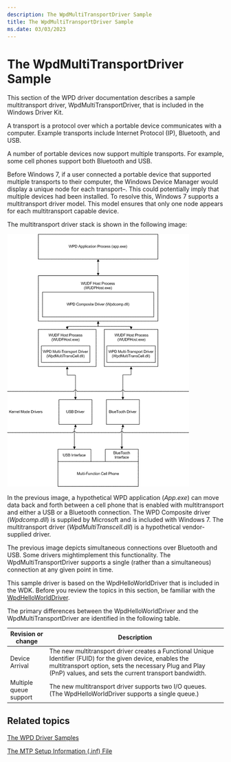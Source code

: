 ```yaml
---
description: The WpdMultiTransportDriver Sample
title: The WpdMultiTransportDriver Sample
ms.date: 03/03/2023
---
```


# The WpdMultiTransportDriver Sample

This section of the WPD driver documentation describes a sample multitransport driver, WpdMultiTransportDriver, that is included in the Windows Driver Kit.

A transport is a protocol over which a portable device communicates with a computer. Example transports include Internet Protocol (IP), Bluetooth, and USB.

A number of portable devices now support multiple transports. For example, some cell phones support both Bluetooth and USB.

Before Windows 7, if a user connected a portable device that supported multiple transports to their computer, the Windows Device Manager would display a unique node for each transport–. This could potentially imply that multiple devices had been installed. To resolve this, Windows 7 supports a multitransport driver model. This model ensures that only one node appears for each multitransport capable device.

The multitransport driver stack is shown in the following image:

![the driver stack.](images/multi_trans_driver_stack.png)

In the previous image, a hypothetical WPD application (*App.exe*) can move data back and forth between a cell phone that is enabled with multitransport and either a USB or a Bluetooth connection. The WPD Composite driver (*Wpdcomp.dll*) is supplied by Microsoft and is included with Windows 7. The multitransport driver (*WpdMultiTranscell.dll*) is a hypothetical vendor-supplied driver.

The previous image depicts simultaneous connections over Bluetooth and USB. Some drivers mightimplement this functionality. The WpdMultiTransportDriver supports a single (rather than a simultaneous) connection at any given point in time.

This sample driver is based on the WpdHelloWorldDriver that is included in the WDK. Before you review the topics in this section, be familiar with the [WpdHelloWorldDriver](the-sample-driver-architecture.md).

The primary differences between the WpdHelloWorldDriver and the WpdMultiTransportDriver are identified in the following table.

| Revision or change | Description |
|--|--|
| Device Arrival | The new multitransport driver creates a Functional Unique Identifier (FUID) for the given device, enables the multitransport option, sets the necessary Plug and Play (PnP) values, and sets the current transport bandwidth. |
| Multiple queue support | The new multitransport driver supports two I/O queues. (The WpdHelloWorldDriver supports a single queue.) |

## Related topics

[The WPD Driver Samples](the-wpd-driver-samples.md)

[The MTP Setup Information (.inf) File](the-mtp-setup-information---inf--file.md)
